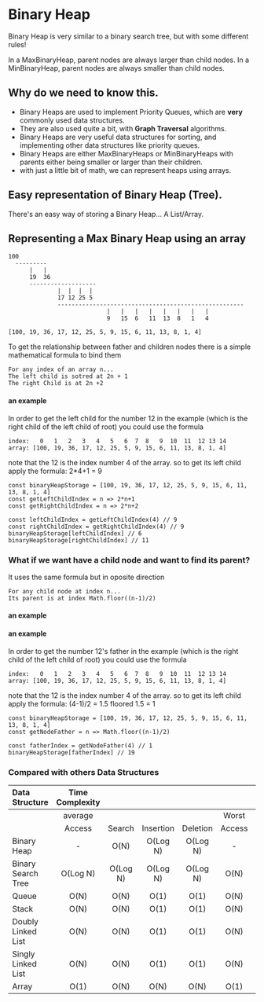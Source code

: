 # Binary Heap

Binary Heap is very similar to a binary search tree, but with some different rules!

In a MaxBinaryHeap, parent nodes are always larger than child nodes. In a MinBinaryHeap, parent nodes are always smaller than child nodes.

## Why do we need to know this.

- Binary Heaps are used to implement Priority Queues, which are **very** commonly used data structures.
- They are also used quite a bit, with **Graph Traversal** algorithms.
- Binary Heaps are very useful data structures for sorting, and implementing other data structures like priority queues.
- Binary Heaps are either MaxBinaryHeaps or MinBinaryHeaps with parents either being smaller or larger than their children.
- with just a little bit of math, we can represent heaps using arrays.

## Easy representation of Binary Heap (Tree).

There's an easy way of storing a Binary Heap... A List/Array.

## Representing a Max Binary Heap using an array
```
100
  ---------
      |   |
      19  36
      -------------------
              |  |  |  |
              17 12 25 5
              -----------------------------------------------------
                            |   |   |   |   |   |   |   |
                            9   15  6   11  13  8   1   4

[100, 19, 36, 17, 12, 25, 5, 9, 15, 6, 11, 13, 8, 1, 4]
```

To get the relationship between father and children nodes
there is a simple mathematical formula to bind them

```
For any index of an array n...
The left child is sotred at 2n + 1
The right Child is at 2n +2
```

#### an example
In order to get the left child for the number 12 in the example (which is the right child of the left child of root) you could use the formula

```
index:   0   1   2   3   4   5   6  7  8   9  10  11  12 13 14
array: [100, 19, 36, 17, 12, 25, 5, 9, 15, 6, 11, 13, 8, 1, 4]
```

note that the 12 is the index number 4 of the array. so to get its left child apply the formula:
2*4+1 = 9

```
const binaryHeapStorage = [100, 19, 36, 17, 12, 25, 5, 9, 15, 6, 11, 13, 8, 1, 4]
const getLeftChildIndex = n => 2*n+1
const getRightChildIndex = n => 2*n+2

const leftChildIndex = getLeftChildIndex(4) // 9
const rightChildIndex = getRightChildIndex(4) // 9
binaryHeapStorage[leftChildIndex] // 6
binaryHeapStorage[rightChildIndex] // 11
```

### What if we want have a child node and want to find its parent?

It uses the same formula but in oposite direction


```
For any child node at index n...
Its parent is at index Math.floor((n-1)/2)
```

#### an example

#### an example
In order to get the number 12's father in the example (which is the right child of the left child of root) you could use the formula

```
index:   0   1   2   3   4   5   6  7  8   9  10  11  12 13 14
array: [100, 19, 36, 17, 12, 25, 5, 9, 15, 6, 11, 13, 8, 1, 4]
```

note that the 12 is the index number 4 of the array. so to get its left child apply the formula:
(4-1)/2 = 1.5
floored 1.5 = 1
```
const binaryHeapStorage = [100, 19, 36, 17, 12, 25, 5, 9, 15, 6, 11, 13, 8, 1, 4]
const getNodeFather = n => Math.floor((n-1)/2)

const fatherIndex = getNodeFather(4) // 1
binaryHeapStorage[fatherIndex] // 19
```
### Compared with others Data Structures

| Data Structure     | Time Complexity |          |           |          |        |        |           |          | Space Complexity |
| :----------------- | :-------------: | :------: | :-------: | :------: | :----: | :----: | :-------: | :------: | :--------------: |
|                    |     average     |          |           |          | Worst  |        |           |          |      Worst       |
|                    |     Access      |  Search  | Insertion | Deletion | Access | Search | Insertion | Deletion |                  |
| Binary Heap        |       -         |   O(N)   | O(Log N)  | O(Log N) |   -    |  O(N)  | O(Log N)  | O(Log N) |       O(N)       |
| Binary Search Tree |    O(Log N)     | O(Log N) | O(Log N)  | O(Log N) |  O(N)  |  O(N)  |   O(1)    |   O(1)   |       O(N)       |
| Queue              |      O(N)       |   O(N)   |   O(1)    |   O(1)   |  O(N)  |  O(N)  |   O(1)    |   O(1)   |       O(N)       |
| Stack              |      O(N)       |   O(N)   |   O(1)    |   O(1)   |  O(N)  |  O(N)  |   O(1)    |   O(1)   |       O(N)       |
| Doubly Linked List |      O(N)       |   O(N)   |   O(1)    |   O(1)   |  O(N)  |  O(N)  |   O(1)    |   O(1)   |       O(N)       |
| Singly Linked List |      O(N)       |   O(N)   |   O(1)    |   O(1)   |  O(N)  |  O(N)  |   O(1)    |   O(1)   |       O(N)       |
| Array              |      O(1)       |   O(N)   |   O(N)    |   O(N)   |  O(1)  |  O(N)  |   O(N)    |   O(N)   |       O(N)       |
